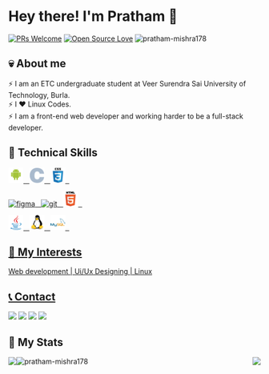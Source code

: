 # Hey there! I'm Pratham 👋

[![PRs Welcome](https://img.shields.io/badge/PRs-welcome-brightgreen.svg?style=flat&logo=github)](https://github.com/Pratham-Mishra178)
[![Open Source Love](https://badges.frapsoft.com/os/v2/open-source.svg?v=103)](https://github.com/Pratham-Mishra178)
<img src="https://komarev.com/ghpvc/?username=pratham-mishra178&label=Profile%20views&color=0e75b6&style=flat" alt="pratham-mishra178" />


## 💀 About me 

⚡ I am an ETC undergraduate student at Veer Surendra Sai University of Technology, Burla. <br>
⚡ I ❤ Linux Codes. <br>
⚡ I am a front-end web developer and working harder to be a full-stack developer.


## 🥇 Technical Skills 


<p align="left"> <a href="https://developer.android.com" target="_blank"> <img src="https://raw.githubusercontent.com/devicons/devicon/master/icons/android/android-original-wordmark.svg" alt="android" width="30height="30</a>&nbsp&nbsp
  <a href="https://www.cprogramming.com/" target="_blank"> <img src="https://raw.githubusercontent.com/devicons/devicon/master/icons/c/c-original.svg" alt="c" width="30ight="30</a>&nbsp&nbsp
  <a href="https://www.w3schools.com/css/" target="_blank"> <img src="https://raw.githubusercontent.com/devicons/devicon/master/icons/css3/css3-original-wordmark.svg" alt="css3" width="30ight="30</a>&nbsp&nbsp</p>
    <p align="left">
  <a href="https://www.figma.com/" target="_blank"> <img src="https://www.vectorlogo.zone/logos/figma/figma-icon.svg" alt="figma" width="30ight="30</a>&nbsp&nbsp
  <a href="https://git-scm.com/" target="_blank"> <img src="https://www.vectorlogo.zone/logos/git-scm/git-scm-icon.svg" alt="git" width="30ight="30</a>&nbsp&nbsp
  <a href="https://www.w3.org/html/" target="_blank"> <img src="https://raw.githubusercontent.com/devicons/devicon/master/icons/html5/html5-original-wordmark.svg" alt="html5" width="30ight="30</a>&nbsp&nbsp</p>
    <p align="left">
  <a href="https://www.java.com" target="_blank"> <img src="https://raw.githubusercontent.com/devicons/devicon/master/icons/java/java-original.svg" alt="java" width="30ight="30</a>&nbsp&nbsp
  <a href="https://www.linux.org/" target="_blank"> <img src="https://raw.githubusercontent.com/devicons/devicon/master/icons/linux/linux-original.svg" alt="linux" width="30ight="30</a>&nbsp&nbsp
  <a href="https://www.mysql.com/" target="_blank"> <img src="https://raw.githubusercontent.com/devicons/devicon/master/icons/mysql/mysql-original-wordmark.svg" alt="mysql" width="30ight="30</a>&nbsp&nbsp</p>

## 🧩 My Interests 

Web development | Ui/Ux Designing | Linux

## 📞 Contact 

<a>[<img src="https://img.icons8.com/color/30/000000/whatsapp--v3.png"/>](https://wa.me/7970625661)</a>    <a>[<img src="https://img.icons8.com/fluent/30/000000/gmail-new.png"/>](mailto:prathammishra178@gmail.com)</a>    <a>[<img src="https://img.icons8.com/color/30/000000/twitter--v1.png"/>](https://twitter.com/pratish_kumar_1)</a>    <a>[<img src="https://img.icons8.com/color/30/000000/linkedin.png"/>](https://www.linkedin.com/in/pratham-mishra-81a794204/)

## 🎯  My Stats 



<img align="left" src="https://github-readme-stats.vercel.app/api?username=pratham-mishra178&show_icons=true&theme=onedark&include_all_commits=true" />
<img align="right" src="https://github-readme-stats.vercel.app/api/top-langs/?username=Pratham-Mishra178&show_icons=true&theme=onedark&layout=compact" />
<img align="left" src="https://github-readme-streak-stats.herokuapp.com/?user=pratham-mishra178&theme=onedark&" alt="pratham-mishra178" />


